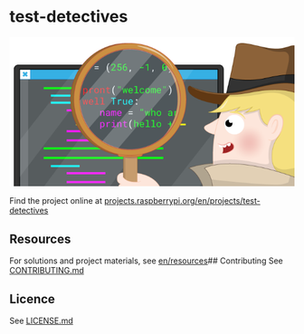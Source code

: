 # test-detectives
![test-detectives](/en/images/banner.png)

Find the project online at [projects.raspberrypi.org/en/projects/test-detectives](https://projects.raspberrypi.org/en/projects/test-detectives)

## Resources
For solutions and project materials, see [en/resources](https://github.com/raspberrypilearning/test-detectives/tree/master/en/resources)## Contributing
See [CONTRIBUTING.md](CONTRIBUTING.md)
## Licence
 See [LICENSE.md](LICENSE.md)